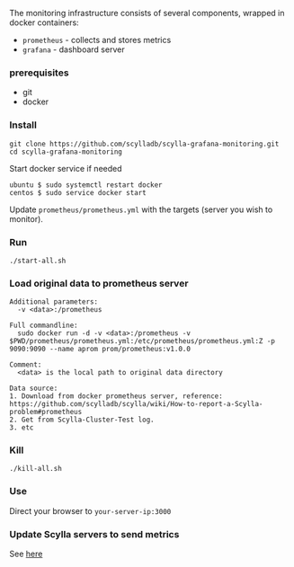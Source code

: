 
The monitoring infrastructure consists of several components, wrapped in docker containers:
 * `prometheus` - collects and stores metrics
 * `grafana` - dashboard server

### prerequisites
* git
* docker

### Install

```
git clone https://github.com/scylladb/scylla-grafana-monitoring.git
cd scylla-grafana-monitoring
```


Start docker service if needed
```
ubuntu $ sudo systemctl restart docker
centos $ sudo service docker start
```

Update `prometheus/prometheus.yml` with the targets (server you wish to monitor).

### Run

```
./start-all.sh
```

### Load original data to prometheus server

```
Additional parameters:
  -v <data>:/prometheus

Full commandline:
  sudo docker run -d -v <data>:/prometheus -v $PWD/prometheus/prometheus.yml:/etc/prometheus/prometheus.yml:Z -p 9090:9090 --name aprom prom/prometheus:v1.0.0

Comment:
  <data> is the local path to original data directory

Data source:
1. Download from docker prometheus server, reference:
https://github.com/scylladb/scylla/wiki/How-to-report-a-Scylla-problem#prometheus
2. Get from Scylla-Cluster-Test log.
3. etc
```

### Kill

```
./kill-all.sh
```

### Use
Direct your browser to `your-server-ip:3000`

### Update Scylla servers to send metrics
See [here](https://github.com/scylladb/scylla/wiki/Monitor-Scylla-with-Prometheus-and-Grafana#setting-scylla)
